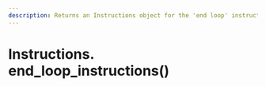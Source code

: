 ```yaml
---
description: Returns an Instructions object for the 'end loop' instructions.
---
```


# Instructions. end\_loop\_instructions()

